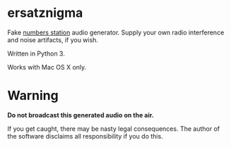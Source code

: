 # ersatznigma

Fake [numbers station](http://priyom.org/number-stations) audio
generator.  Supply your own radio interference and noise artifacts, if
you wish.

Written in Python 3.

Works with Mac OS X only.

# Warning

**Do not broadcast this generated audio on the air.** 

If you get caught, there may be nasty legal consequences.  The author
of the software disclaims all responsibility if you do this.
